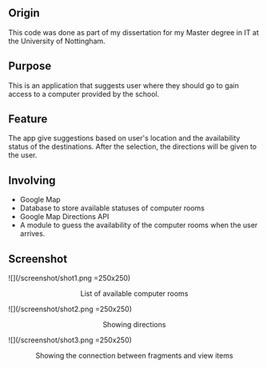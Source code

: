 ## Origin
This code was done as part of my dissertation for my Master degree in IT at the University of Nottingham.
## Purpose
This is an application that suggests user where they should go to gain access to a computer provided by the school.
## Feature
The app give suggestions based on user's location and the availability status of the destinations.
After the selection, the directions will be given to the user.
## Involving
- Google Map
- Database to store available statuses of computer rooms
- Google Map Directions API
- A module to guess the availability of the computer rooms when the user arrives.

## Screenshot
![](/screenshot/shot1.png =250x250)
<center>List of available computer rooms</center>

![](/screenshot/shot2.png =250x250)
<center>Showing directions</center>

![](/screenshot/shot3.png =250x250)
<center>Showing the connection between fragments and view items</center>